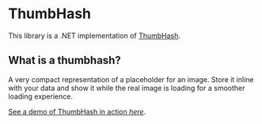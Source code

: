 # ThumbHash

This library is a .NET implementation of [ThumbHash](https://github.com/evanw/thumbhash).

## What is a thumbhash?

A very compact representation of a placeholder for an image. Store it inline with your data and show it while the real image is loading for a smoother loading experience.

[See a demo of ThumbHash in action _here_](https://evanw.github.io/thumbhash/).
